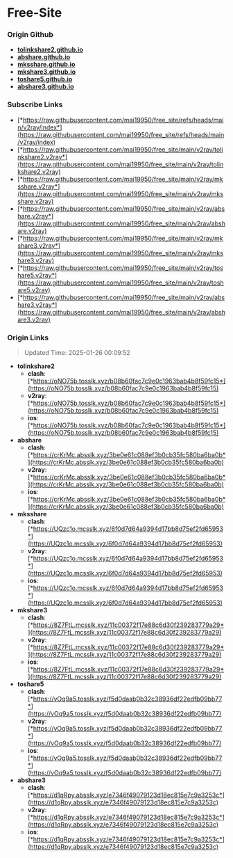 # Free-Site

### Origin Github

- [**tolinkshare2.github.io**](https://github.com/tolinkshare2/tolinkshare2.github.io)
- [**abshare.github.io**](https://github.com/abshare/abshare.github.io)
- [**mksshare.github.io**](https://github.com/mksshare/mksshare.github.io)
- [**mkshare3.github.io**](https://github.com/mkshare3/mkshare3.github.io)
- [**toshare5.github.io**](https://github.com/toshare5/toshare5.github.io)
- [**abshare3.github.io**](https://github.com/abshare3/abshare3.github.io)

### Subscribe Links

- [*https://raw.githubusercontent.com/mai19950/free_site/refs/heads/main/v2ray/index*](https://raw.githubusercontent.com/mai19950/free_site/refs/heads/main/v2ray/index)
- [*https://raw.githubusercontent.com/mai19950/free_site/main/v2ray/tolinkshare2.v2ray*](https://raw.githubusercontent.com/mai19950/free_site/main/v2ray/tolinkshare2.v2ray)
- [*https://raw.githubusercontent.com/mai19950/free_site/main/v2ray/mksshare.v2ray*](https://raw.githubusercontent.com/mai19950/free_site/main/v2ray/mksshare.v2ray)
- [*https://raw.githubusercontent.com/mai19950/free_site/main/v2ray/abshare.v2ray*](https://raw.githubusercontent.com/mai19950/free_site/main/v2ray/abshare.v2ray)
- [*https://raw.githubusercontent.com/mai19950/free_site/main/v2ray/mkshare3.v2ray*](https://raw.githubusercontent.com/mai19950/free_site/main/v2ray/mkshare3.v2ray)
- [*https://raw.githubusercontent.com/mai19950/free_site/main/v2ray/toshare5.v2ray*](https://raw.githubusercontent.com/mai19950/free_site/main/v2ray/toshare5.v2ray)
- [*https://raw.githubusercontent.com/mai19950/free_site/main/v2ray/abshare3.v2ray*](https://raw.githubusercontent.com/mai19950/free_site/main/v2ray/abshare3.v2ray)

### Origin Links

> Updated Time: 2025-01-26 00:09:52

- **tolinkshare2**
  - **clash**: [*https://oNO75b.tosslk.xyz/b08b60fac7c9e0c1963bab4b8f59fc15*](https://oNO75b.tosslk.xyz/b08b60fac7c9e0c1963bab4b8f59fc15)
  - **v2ray**: [*https://oNO75b.tosslk.xyz/b08b60fac7c9e0c1963bab4b8f59fc15*](https://oNO75b.tosslk.xyz/b08b60fac7c9e0c1963bab4b8f59fc15)
  - **ios**: [*https://oNO75b.tosslk.xyz/b08b60fac7c9e0c1963bab4b8f59fc15*](https://oNO75b.tosslk.xyz/b08b60fac7c9e0c1963bab4b8f59fc15)
- **abshare**
  - **clash**: [*https://crKrMc.absslk.xyz/3be0e61c088ef3b0cb35fc580ba6ba0b*](https://crKrMc.absslk.xyz/3be0e61c088ef3b0cb35fc580ba6ba0b)
  - **v2ray**: [*https://crKrMc.absslk.xyz/3be0e61c088ef3b0cb35fc580ba6ba0b*](https://crKrMc.absslk.xyz/3be0e61c088ef3b0cb35fc580ba6ba0b)
  - **ios**: [*https://crKrMc.absslk.xyz/3be0e61c088ef3b0cb35fc580ba6ba0b*](https://crKrMc.absslk.xyz/3be0e61c088ef3b0cb35fc580ba6ba0b)
- **mksshare**
  - **clash**: [*https://UQzc1o.mcsslk.xyz/6f0d7d64a9394d17bb8d75ef2fd65953*](https://UQzc1o.mcsslk.xyz/6f0d7d64a9394d17bb8d75ef2fd65953)
  - **v2ray**: [*https://UQzc1o.mcsslk.xyz/6f0d7d64a9394d17bb8d75ef2fd65953*](https://UQzc1o.mcsslk.xyz/6f0d7d64a9394d17bb8d75ef2fd65953)
  - **ios**: [*https://UQzc1o.mcsslk.xyz/6f0d7d64a9394d17bb8d75ef2fd65953*](https://UQzc1o.mcsslk.xyz/6f0d7d64a9394d17bb8d75ef2fd65953)
- **mkshare3**
  - **clash**: [*https://8Z7FtL.mcsslk.xyz/11c00372f17e88c6d30f239283779a29*](https://8Z7FtL.mcsslk.xyz/11c00372f17e88c6d30f239283779a29)
  - **v2ray**: [*https://8Z7FtL.mcsslk.xyz/11c00372f17e88c6d30f239283779a29*](https://8Z7FtL.mcsslk.xyz/11c00372f17e88c6d30f239283779a29)
  - **ios**: [*https://8Z7FtL.mcsslk.xyz/11c00372f17e88c6d30f239283779a29*](https://8Z7FtL.mcsslk.xyz/11c00372f17e88c6d30f239283779a29)
- **toshare5**
  - **clash**: [*https://vOq9a5.tosslk.xyz/f5d0daab0b32c38936df22edfb09bb77*](https://vOq9a5.tosslk.xyz/f5d0daab0b32c38936df22edfb09bb77)
  - **v2ray**: [*https://vOq9a5.tosslk.xyz/f5d0daab0b32c38936df22edfb09bb77*](https://vOq9a5.tosslk.xyz/f5d0daab0b32c38936df22edfb09bb77)
  - **ios**: [*https://vOq9a5.tosslk.xyz/f5d0daab0b32c38936df22edfb09bb77*](https://vOq9a5.tosslk.xyz/f5d0daab0b32c38936df22edfb09bb77)
- **abshare3**
  - **clash**: [*https://d1qRpy.absslk.xyz/e7346f49079123d18ec815e7c9a3253c*](https://d1qRpy.absslk.xyz/e7346f49079123d18ec815e7c9a3253c)
  - **v2ray**: [*https://d1qRpy.absslk.xyz/e7346f49079123d18ec815e7c9a3253c*](https://d1qRpy.absslk.xyz/e7346f49079123d18ec815e7c9a3253c)
  - **ios**: [*https://d1qRpy.absslk.xyz/e7346f49079123d18ec815e7c9a3253c*](https://d1qRpy.absslk.xyz/e7346f49079123d18ec815e7c9a3253c)
